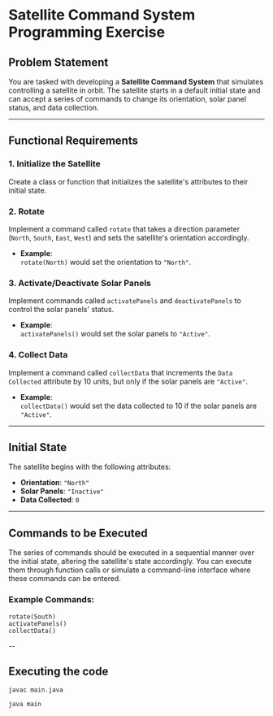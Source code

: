 # Satellite Command System Programming Exercise

## Problem Statement
You are tasked with developing a **Satellite Command System** that simulates controlling a satellite in orbit. The satellite starts in a default initial state and can accept a series of commands to change its orientation, solar panel status, and data collection.

---

## Functional Requirements

### 1. **Initialize the Satellite**  
   Create a class or function that initializes the satellite's attributes to their initial state.

### 2. **Rotate**  
   Implement a command called `rotate` that takes a direction parameter (`North`, `South`, `East`, `West`) and sets the satellite's orientation accordingly.

   - **Example**:  
     `rotate(North)` would set the orientation to `"North"`.

### 3. **Activate/Deactivate Solar Panels**  
   Implement commands called `activatePanels` and `deactivatePanels` to control the solar panels' status.

   - **Example**:  
     `activatePanels()` would set the solar panels to `"Active"`.

### 4. **Collect Data**  
   Implement a command called `collectData` that increments the `Data Collected` attribute by 10 units, but only if the solar panels are `"Active"`.

   - **Example**:  
     `collectData()` would set the data collected to 10 if the solar panels are `"Active"`.

---

## Initial State
The satellite begins with the following attributes:

- **Orientation**: `"North"`
- **Solar Panels**: `"Inactive"`
- **Data Collected**: `0`

---

## Commands to be Executed

The series of commands should be executed in a sequential manner over the initial state, altering the satellite's state accordingly. You can execute them through function calls or simulate a command-line interface where these commands can be entered.

### **Example Commands:**

```plaintext
rotate(South)
activatePanels()
collectData()
```

--
## Executing the code

```plaintext 
javac main.java 
```  

```plaintext
java main
```






